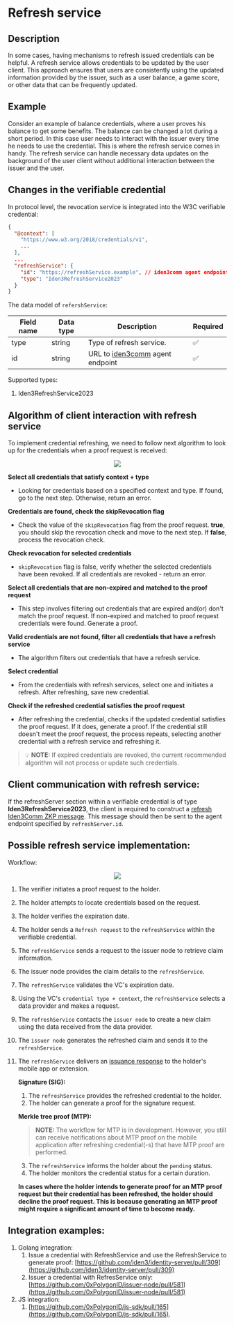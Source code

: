# Refresh service

## Description

In some cases, having mechanisms to refresh issued credentials can be helpful. 
A refresh service allows credentials to be updated by the user client. This approach ensures that users are consistently using the updated information provided by the issuer, such as a user balance, a game score, or other data that can be frequently updated.

## Example

Consider an example of balance credentials, where a user proves his balance to get some benefits. The balance can be changed a lot during a short period. In this case user needs to interact with the issuer every time he needs to use the credential. This is where the refresh service comes in handy. The refresh service can handle necessary data updates on the background of the user client without additional interaction between the issuer and the user.

## Changes in the verifiable credential

In protocol level, the revocation service is integrated into the W3C verifiable credential:

```json
{
  "@context": [
    "https://www.w3.org/2018/credentials/v1",
    ...
  ],
  ...
  "refreshService": {
	"id": "https://refreshService.example", // iden3comm agent endpoint
    "type": "Iden3RefreshService2023"
  }
}
```

The data model of `refershService`:

| Field name | Data type | Description | Required |
| --- | --- | --- | --- |
| type | string | Type of refresh service. | ✅ |
| id | string | URL to [iden3comm](https://iden3-communication.io/) agent endpoint | ✅ |

Supported types:

1. Iden3RefreshService2023

## Algorithm of client interaction with refresh service

To implement credential refreshing, we need to follow next algorithm to look up for the credentials when a proof request is received:

<div align="center">
<img src="../../imgs/auto-refresh.drawio.svg" align="center"/>
</div>

**Select all credentials that satisfy context + type**

- Looking for credentials based on a specified context and type. If found, go to the next step. Otherwise, return an error.

**Credentials are found, check the skipRevocation flag**

- Check the value of the `skipRevocation` flag from the proof request. **true**, you should skip the revocation check and move to the next step. If **false**, process the revocation check.

**Check revocation for selected credentials**

- `skipRevocation` flag is false, verify whether the selected credentials have been revoked. If all credentials are revoked - return an error.

**Select all credentials that are non-expired and matched to the proof request**

- This step involves filtering out credentials that are expired and(or) don't match the proof request. If non-expired and matched to proof request credentials were found. Generate a proof.

**Valid credentials are not found, filter all credentials that have a refresh service**

- The algorithm filters out credentials that have a refresh service.

**Select credential**

- From the credentials with refresh services, select one and initiates a refresh. After refreshing, save new credential.

**Check if the refreshed credential satisfies the proof request**

- After refreshing the credential, checks if the updated credential satisfies the proof request. If it does, generate a proof. If the credential still doesn't meet the proof request, the process repeats, selecting another credential with a refresh service and refreshing it.

>💡 **NOTE:** If expired credentials are revoked, the current recommended algorithm will not process or update such credentials.
>


## Client communication with refresh service:

If the refreshServer section within a verifiable credential is of type **Iden3RefreshService2023**, the client is required to construct a  [refresh Iden3Comm ZKP message](https://iden3-communication.io/credentials/1.0/refresh/). This message should then be sent to the agent endpoint specified by `refreshServer.id`.

## Possible refresh service implementation:

Workflow:

<div align="center">
<img src="../../imgs/work-flow.svg" align="center"/>
</div>

1. The verifier initiates a proof request to the holder.
2. The holder attempts to locate credentials based on the request.
3. The holder verifies the expiration date.
4. The holder sends a `Refresh request` to the `refreshService` within the verifiable credential.
5. The `refreshService` sends a request to the issuer node to retrieve claim information.
6. The issuer node provides the claim details to the `refreshService`.
7. The `refreshService` validates the VC's expiration date.
8. Using the VC's `credential type + context`, the `refreshService` selects a data provider and makes a request.
9.  The `refreshService` contacts the `issuer node` to create a new claim using the data received from the data provider.
10. The `issuer node` generates the refreshed claim and sends it to the `refreshService`.
11. The `refreshService` delivers an [issuance response](https://iden3-communication.io/credentials/1.0/issuance-response/) to the holder's mobile app or extension.
    
    **Signature (SIG):**
    
    1. The `refreshService` provides the refreshed credential to the holder.
    2. The holder can generate a proof for the signature request.
    
    **Merkle tree proof (MTP):**

    > **NOTE:** The workflow for MTP is in development. However, you still can receive notifications about MTP proof on the mobile application after refreshing credential(-s) that have MTP proof are performed.
    >

    3. The `refreshService` informs the holder about the `pending` status.
    4. The holder monitors the credential status for a certain duration.
    
    **In cases where the holder intends to generate proof for an MTP proof request but their credential has been refreshed, the holder should decline the proof request. This is because generating an MTP proof might require a significant amount of time to become ready.**

## Integration examples:

1. Golang integration:
    1. Issue a credential with RefreshService and use the RefreshService to generate proof: [https://github.com/iden3/identity-server/pull/309](https://github.com/iden3/identity-server/pull/309)
    2. Issuer a credential with RefresService only: [https://github.com/0xPolygonID/issuer-node/pull/581](https://github.com/0xPolygonID/issuer-node/pull/581)
2. JS integration:
    1. [https://github.com/0xPolygonID/js-sdk/pull/165](https://github.com/0xPolygonID/js-sdk/pull/165).
